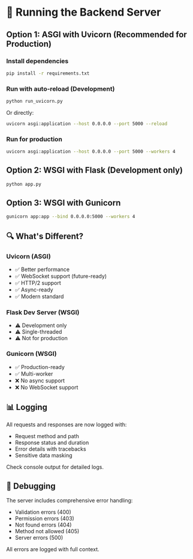 # 🚀 Running the Backend Server

## Option 1: ASGI with Uvicorn (Recommended for Production)

### Install dependencies
```bash
pip install -r requirements.txt
```

### Run with auto-reload (Development)
```bash
python run_uvicorn.py
```

Or directly:
```bash
uvicorn asgi:application --host 0.0.0.0 --port 5000 --reload
```

### Run for production
```bash
uvicorn asgi:application --host 0.0.0.0 --port 5000 --workers 4
```

## Option 2: WSGI with Flask (Development only)

```bash
python app.py
```

## Option 3: WSGI with Gunicorn

```bash
gunicorn app:app --bind 0.0.0.0:5000 --workers 4
```

## 🔍 What's Different?

### Uvicorn (ASGI)
- ✅ Better performance
- ✅ WebSocket support (future-ready)
- ✅ HTTP/2 support
- ✅ Async-ready
- ✅ Modern standard

### Flask Dev Server (WSGI)
- ⚠️ Development only
- ⚠️ Single-threaded
- ⚠️ Not for production

### Gunicorn (WSGI)
- ✅ Production-ready
- ✅ Multi-worker
- ❌ No async support
- ❌ No WebSocket support

## 📊 Logging

All requests and responses are now logged with:
- Request method and path
- Response status and duration
- Error details with tracebacks
- Sensitive data masking

Check console output for detailed logs.

## 🐛 Debugging

The server includes comprehensive error handling:
- Validation errors (400)
- Permission errors (403)
- Not found errors (404)
- Method not allowed (405)
- Server errors (500)

All errors are logged with full context.

